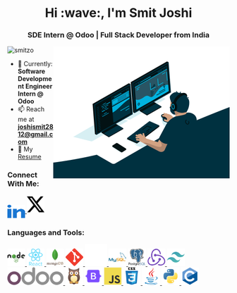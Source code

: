 <h1 align="center">Hi :wave:, I'm Smit Joshi</h1>
<h3 align="center">SDE Intern @ Odoo | Full Stack Developer from India</h3>
<img align="right" alt="coding" width="400" src="./svgs/coding.gif">

<p align="left"> 
  <img src="https://komarev.com/ghpvc/?username=smitzo&label=Profile%20views&color=0e75b6&style=flat" alt="smitzo" /> 
</p>

- :briefcase: Currently: **Software Development Engineer Intern @ Odoo**
- :mailbox: Reach me at **joshismit2812@gmail.com**
- :page_facing_up: My [Resume](https://drive.google.com/file/d/1lByodHaxo9OjH_G6PukEsE_q9NPLBkol/view?usp=drive_link)

<h3 align="left">Connect With Me:</h3>
<p align="left">
  <a href="https://www.linkedin.com/in/smit-joshi-ab1062224/" target="blank">
    <img align="center" src="./svgs/linkedin.svg" alt="LinkedIn" height="30" width="40"/>
  </a>
  <a href="https://x.com/smitjoshi28" target="_blank" rel="noreferrer">
    <img src="./svgs/x.svg" alt="X" width="40" height="40" />
  </a>

</p>

<h3 align="left">Languages and Tools:</h3>
<p align="left"> 

<a href="https://nodejs.org" target="_blank" rel="noreferrer"> <img src="./svgs/node.svg" alt="nodejs" width="40" height="40"/> </a>
<a href="https://reactjs.org/" target="_blank" rel="noreferrer"> <img src="./svgs/react.svg" alt="react" width="40" height="40"/> </a>
<a href="https://www.mongodb.com/" target="_blank" rel="noreferrer"> <img src="./svgs/mongodb.svg" alt="mongodb" width="40" height="40"/> </a>
<a href="https://git-scm.com/" target="_blank" rel="noreferrer"> <img src="./svgs/git.svg" alt="git" width="40" height="40"/> </a>
<a href="https://flask.palletsprojects.com/" target="_blank" rel="noreferrer"> <img src="./svgs/flask.svg" width="50" height="50"/> </a>
<a href="https://www.mysql.com/" target="_blank" rel="noreferrer"> <img src="./svgs/mysql.svg" alt="mysql" width="40" height="40"/> </a>
<a href="https://www.postgresql.org" target="_blank" rel="noreferrer"> <img src="./svgs/postgres.svg" alt="postgresql" width="40" height="40"/> </a>
<a href="https://redux.js.org" target="_blank" rel="noreferrer"> <img src="./svgs/redux.svg" alt="redux" width="40" height="40"/> </a>
<a href="https://tailwindcss.com/" target="_blank" rel="noreferrer"> <img src="./svgs/tailwind.svg" alt="tailwind" width="40" height="40"/> </a>
<a href="https://www.odoo.com/documentation/18.0/developer/reference/frontend/framework_overview.html" target="_blank" rel="noreferrer"> <img src="./svgs/odoo_logo.png" alt="Odoo" height="40"/> </a>
<a href="https://www.odoo.com/documentation/18.0/developer/tutorials/discover_js_framework/01_owl_components.html" target="_blank" rel="noreferrer"> <img src="./svgs/owl_logo.png" alt="Owl" height="40"/> </a>
<a href="https://getbootstrap.com" target="_blank" rel="noreferrer"> <img src="./svgs/bootstrap.svg" alt="bootstrap" width="40" height="40"/> </a>
<a href="https://developer.mozilla.org/en-US/docs/Web/JavaScript" target="_blank" rel="noreferrer"> <img src="./svgs/js.svg" alt="javascript" width="40" height="40"/> </a>
<a href="https://www.w3schools.com/css/" target="_blank" rel="noreferrer"> <img src="./svgs/css.svg" alt="css3" width="40" height="40"/> </a>
<a href="https://www.java.com" target="_blank" rel="noreferrer"> <img src="./svgs/java.svg" alt="java" width="40" height="40"/> </a>
<a href="https://www.python.org" target="_blank" rel="noreferrer"> <img src="./svgs/python.svg" alt="python" width="40" height="40"/> </a>
<a href="https://www.cprogramming.com/" target="_blank" rel="noreferrer"> <img src="./svgs/c.svg" alt="c" width="40" height="40"/> </a>


</p>
